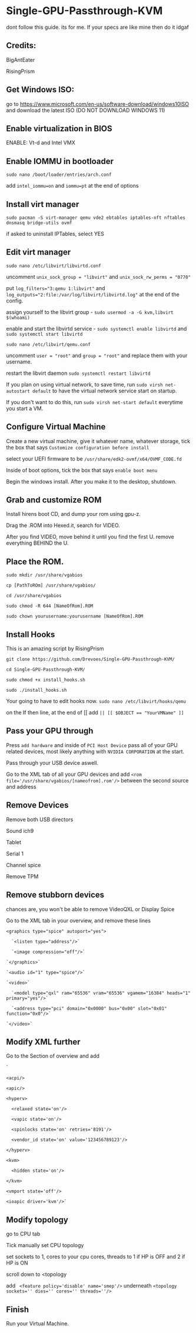 # Single-GPU-Passthrough-KVM
dont follow this guide. its for me. If your specs are like mine then do it idgaf

## Credits:
BigAntEater

RisingPrism

## Get Windows ISO:
go to https://www.microsoft.com/en-us/software-download/windows10ISO and download the latest ISO (DO NOT DOWNLOAD WINDOWS 11)

## Enable virtualization in BIOS
ENABLE: Vt-d and Intel VMX

## Enable IOMMU in bootloader
`sudo nano /boot/loader/entries/arch.conf`

add `intel_iommu=on` and `iommu=pt` at the end of options

## Install virt manager
`sudo pacman -S virt-manager qemu vde2 ebtables iptables-nft nftables dnsmasq bridge-utils ovmf`

if asked to uninstall IPTables, select YES

## Edit virt manager
`sudo nano /etc/libvirt/libvirtd.conf`

uncomment `unix_sock_group = "libvirt"` and `unix_sock_rw_perms = "0770"`

put `log_filters="3:qemu 1:libvirt"` and `log_outputs="2:file:/var/log/libvirt/libvirtd.log"` at the end of the config.

assign yourself to the libvirt group - `sudo usermod -a -G kvm,libvirt $(whoami)`

enable and start the libvirtd service - `sudo systemctl enable libvirtd` and `sudo systemctl start libvirtd`

`sudo nano /etc/libvirt/qemu.conf`

uncomment `user = "root"` and `group = "root"` and replace them with your username.

restart the libvirt daemon `sudo systemctl restart libvirtd`

If you plan on using virtual network, to save time, run `sudo virsh net-autostart default` to have the virtual network service start on startup.

If you don't want to do this, run `sudo virsh net-start default` everytime you start a VM.

## Configure Virtual Machine
Create a new virtual machine, give it whatever name, whatever storage, tick the box that says `Customize configuration before install`

select your UEFI firmware to be `/usr/share/edk2-ovmf/x64/OVMF_CODE.fd`

Inside of boot options, tick the box that says `enable boot menu`

Begin the windows install. After you make it to the desktop, shutdown.

## Grab and customize ROM
Install hirens boot CD, and dump your rom using gpu-z.

Drag the .ROM into Hexed.it, search for VIDEO.

After you find VIDEO, move behind it until you find the first U. remove everything BEHIND the U.

## Place the ROM.

`sudo mkdir /usr/share/vgabios`

`cp [PathToROm] /usr/share/vgabios/`

`cd /usr/share/vgabios`

`sudo chmod -R 644 [NameOfRom].ROM`

`sudo chown yourusername:yourusername [NameOfRom].ROM`

## Install Hooks

This is an amazing script by RisingPrism

`git clone https://github.com/Drevoes/Single-GPU-Passthrough-KVM/`

`cd Single-GPU-Passthrough-KVM/`

`sudo chmod +x install_hooks.sh`

`sudo ./install_hooks.sh`

Your going to have to edit hooks now. `sudo nano /etc/libvirt/hooks/qemu`

on the If then line, at the end of [[ add `|| [[ $OBJECT == "YourVMName" ]]`

## Pass your GPU through
Press `add hardware` and inside of `PCI Host Device` pass all of your GPU related devices, most likely anything with `NVIDIA CORPORATION` at the start.

Pass through your USB device aswell.

Go to the XML tab of all your GPU devices and add `<rom file='/usr/share/vgabios/[nameofrom].rom'/>`  between the second source and address

## Remove Devices
Remove both USB directors

Sound ich9

Tablet

Serial 1

Channel spice

Remove TPM

## Remove stubborn devices
chances are, you won't be able to remove VideoQXL or Display Spice

Go to the XML tab in your overview, and remove these lines

 `<graphics type="spice" autoport="yes">`
 
      `<listen type="address"/>`
      
      `<image compression="off"/>`
      
    `</graphics>`
    
    `<audio id="1" type="spice"/>`
    
    `<video>`
    
      `<model type="qxl" ram="65536" vram="65536" vgamem="16384" heads="1" primary="yes"/>`
      
      `<address type="pci" domain="0x0000" bus="0x00" slot="0x01" function="0x0"/>`
      
    `</video>`

## Modify XML further
Go to the <Features> Section of overview and add

  `<features>
 
    <acpi/>
 
    <apic/>
 
    <hyperv>
 
      <relaxed state='on'/>
 
      <vapic state='on'/>
 
      <spinlocks state='on' retries='8191'/>
 
      <vendor_id state='on' value='123456789123'/>
 
    </hyperv>
 
    <kvm>
 
      <hidden state='on'/>  
 
    </kvm>
 
    <vmport state='off'/>
 
    <ioapic driver='kvm'/>`

  ## Modify topology
 
 go to CPU tab
 
 Tick manually set CPU topology
 
 set sockets to 1, cores to your cpu cores, threads to 1 if HP is OFF and 2 if HP is ON
 
 scroll down to <topology
                          
 add ` <feature policy='disable' name='smep'/>` underneath `<topology sockets='' dies='' cores='' threads=''/>`
 
 ## Finish
 Run your Virtual Machine.
                          
                          
                          
                          
                       
 


